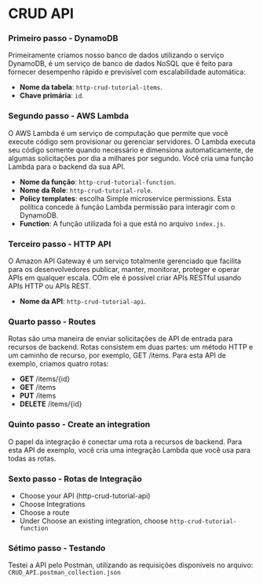 # CRUD API

### Primeiro passo - DynamoDB

Primeiramente criamos nosso banco de dados utilizando o serviço DynamoDB, é um serviço de banco de dados NoSQL que é feito para fornecer desempenho rápido e previsível com escalabilidade automática:

- **Nome da tabela**: `http-crud-tutorial-items`.
- **Chave primária**: `id`.

### Segundo passo - AWS Lambda

O AWS Lambda é um serviço de computação que permite que você execute código sem provisionar ou gerenciar servidores. O Lambda executa seu código somente quando necessário e dimensiona automaticamente, de algumas solicitações por dia a milhares por segundo. Você cria uma função Lambda para o backend da sua API.

- **Nome da função**: `http-crud-tutorial-function`.
- **Nome da Role**: `http-crud-tutorial-role`.
- **Policy templates**: escolha Simple microservice permissions. Esta política concede à função Lambda permissão para interagir com o DynamoDB.
- **Function**: A função utilizada foi a que está no arquivo `index.js`.

### Terceiro passo - HTTP API

O Amazon API Gateway é um serviço totalmente gerenciado que facilita para os desenvolvedores publicar, manter, monitorar, proteger e operar APIs em qualquer escala. COm ele é possível criar APIs RESTful usando APIs HTTP ou APIs REST.

- **Nome da API**: `http-crud-tutorial-api`.

### Quarto passo - Routes

Rotas são uma maneira de enviar solicitações de API de entrada para recursos de backend. Rotas consistem em duas partes: um método HTTP e um caminho de recurso, por exemplo, GET /items. Para esta API de exemplo, criamos quatro rotas:

- **GET** /items/{id}
- **GET** /items
- **PUT** /items
- **DELETE** /items/{id}

### Quinto passo - Create an integration

O papel da integração é conectar uma rota a recursos de backend. Para esta API de exemplo, você cria uma integração Lambda que você usa para todas as rotas.

### Sexto passo - Rotas de Integração

- Choose your API (http-crud-tutorial-api)
- Choose Integrations
- Choose a route
- Under Choose an existing integration, choose `http-crud-tutorial-function`

### Sétimo passo - Testando

Testei a API pelo Postman, utilizando as requisições disponíveis no arquivo: `CRUD_API.postman_collection.json`
